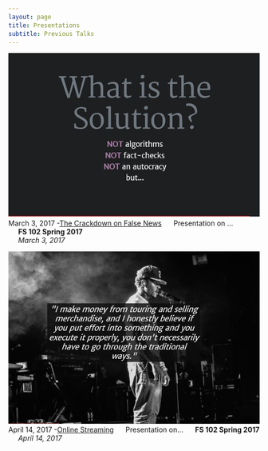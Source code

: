 ```yaml
---
layout: page
title: Presentations
subtitle: Previous Talks
--- 
```

<a href="http://cdn.rawgit.com/myersj451/FS102-news_presentation-myersj451/master/fake_news3.html#/"><img src="/img/newsslide.jpg" alt=""></a>
March 3, 2017 -[The Crackdown on False News](http://cdn.rawgit.com/myersj451/FS102-news_presentation-myersj451/master/fake_news3.html#/)
&nbsp;&nbsp;&nbsp;&nbsp;&nbsp;Presentation on ...  
&nbsp;&nbsp;&nbsp;&nbsp;&nbsp;**FS 102 Spring 2017**        
&nbsp;&nbsp;&nbsp;&nbsp;&nbsp;*March 3, 2017*

<a href="http://cdn.rawgit.com/myersj451/FS102-piracy_presentation-myersj451/master/piracy33.html#/"><img src="/img/piracy.jpg" alt=""></a>
April 14, 2017 -[Online Streaming](http://cdn.rawgit.com/myersj451/FS102-piracy_presentation-myersj451/master/piracy33.html#/)
&nbsp;&nbsp;&nbsp;&nbsp;&nbsp;Presentation on... 
&nbsp;&nbsp;&nbsp;&nbsp;&nbsp;**FS 102 Spring 2017**        
&nbsp;&nbsp;&nbsp;&nbsp;&nbsp;*April 14, 2017*
